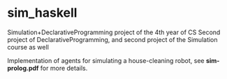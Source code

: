 # sim_haskell
Simulation+DeclarativeProgramming project of the 4th year of CS
Second project of DeclarativeProgramming, and second project of the Simulation course as well

Implementation of agents for simulating a house-cleaning robot, see **sim-prolog.pdf** for more details.